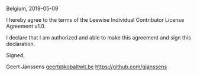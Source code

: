 Belgium, 2019-05-09

I hereby agree to the terms of the Leewise Individual Contributor License
Agreement v1.0.

I declare that I am authorized and able to make this agreement and sign this
declaration.

Signed,

Geert Janssens geert@kobaltwit.be https://github.com/gjanssens
